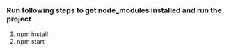 ### Run following steps to get node_modules installed and run the project

1) npm install
2) npm start
